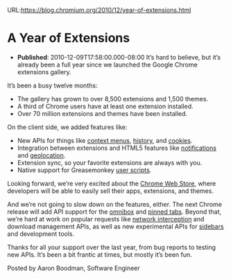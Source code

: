 URL:https://blog.chromium.org/2010/12/year-of-extensions.html
# A Year of Extensions
- **Published**: 2010-12-09T17:58:00.000-08:00
It’s hard to believe, but it’s already been a full year since we launched the Google Chrome extensions gallery.  
  
It’s been a busy twelve months:  

* The gallery has grown to over 8,500 extensions and 1,500 themes.
* A third of Chrome users have at least one extension installed.
* Over 70 million extensions and themes have been installed.

On the client side, we added features like:  

* New APIs for things like [context menus](http://code.google.com/chrome/extensions/contextMenus.html), [history](http://code.google.com/chrome/extensions/history.html), and [cookies](http://code.google.com/chrome/extensions/cookies.html).
* Integration between extensions and HTML5 features like [notifications](http://code.google.com/chrome/extensions/notifications.html) and [geolocation](http://code.google.com/chrome/extensions/manifest.html#geolocation).
* Extension sync, so your favorite extensions are always with you.
* Native support for Greasemonkey [user scripts](http://blog.chromium.org/2010/02/40000-more-extensions.html).

Looking forward, we’re very excited about the [Chrome Web Store](http://chrome.google.com/webstore), where developers will be able to easily sell their apps, extensions, and themes.  
  
And we’re not going to slow down on the features, either. The next Chrome release will add API support for the [omnibox](http://code.google.com/chrome/extensions/dev/omnibox.html) and [pinned tabs](http://code.google.com/chrome/extensions/dev/tabs.html#type-Tab). Beyond that, we’re hard at work on popular requests like [network interception](http://code.google.com/chrome/extensions/trunk/experimental.webRequest.html) and download management APIs, as well as new experimental APIs for [sidebars](http://code.google.com/chrome/extensions/trunk/experimental.sidebar.html) and development tools.  
  
Thanks for all your support over the last year, from bug reports to testing new APIs. It’s been a bit frantic at times, but mostly it’s been fun.  
  
Posted by Aaron Boodman, Software Engineer 